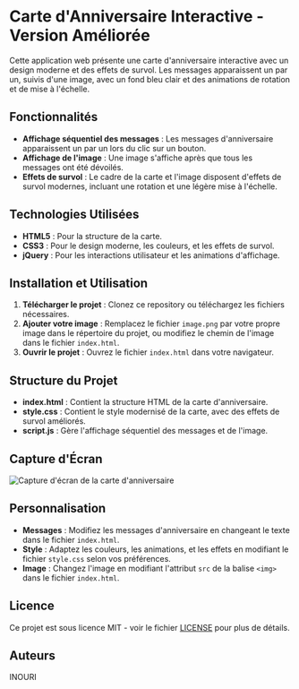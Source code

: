 # Carte d'Anniversaire Interactive - Version Améliorée

Cette application web présente une carte d'anniversaire interactive avec un design moderne et des effets de survol. Les messages apparaissent un par un, suivis d'une image, avec un fond bleu clair et des animations de rotation et de mise à l'échelle.

## Fonctionnalités

- **Affichage séquentiel des messages** : Les messages d'anniversaire apparaissent un par un lors du clic sur un bouton.
- **Affichage de l'image** : Une image s'affiche après que tous les messages ont été dévoilés.
- **Effets de survol** : Le cadre de la carte et l'image disposent d'effets de survol modernes, incluant une rotation et une légère mise à l'échelle.

## Technologies Utilisées

- **HTML5** : Pour la structure de la carte.
- **CSS3** : Pour le design moderne, les couleurs, et les effets de survol.
- **jQuery** : Pour les interactions utilisateur et les animations d'affichage.

## Installation et Utilisation

1. **Télécharger le projet** : Clonez ce repository ou téléchargez les fichiers nécessaires.
2. **Ajouter votre image** : Remplacez le fichier `image.png` par votre propre image dans le répertoire du projet, ou modifiez le chemin de l'image dans le fichier `index.html`.
3. **Ouvrir le projet** : Ouvrez le fichier `index.html` dans votre navigateur.

## Structure du Projet

- **index.html** : Contient la structure HTML de la carte d'anniversaire.
- **style.css** : Contient le style modernisé de la carte, avec des effets de survol améliorés.
- **script.js** : Gère l'affichage séquentiel des messages et de l'image.

## Capture d'Écran

![Capture d'écran de la carte d'anniversaire](image.png)

## Personnalisation

- **Messages** : Modifiez les messages d'anniversaire en changeant le texte dans le fichier `index.html`.
- **Style** : Adaptez les couleurs, les animations, et les effets en modifiant le fichier `style.css` selon vos préférences.
- **Image** : Changez l'image en modifiant l'attribut `src` de la balise `<img>` dans le fichier `index.html`.

## Licence

Ce projet est sous licence MIT - voir le fichier [LICENSE](LICENSE) pour plus de détails.

## Auteurs

INOURI
